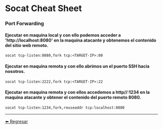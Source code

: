 # Socat Cheat Sheet

### Port Forwarding

#### Ejecutar en maquina local y con ello podemos acceder a 'http://localhost:8080' en la maquina atacante y obtenemos el contenido del sitio web remoto.
```
socat tcp-listen:8080,fork tcp:<TARGET-IP>:80
```

#### Ejecutar en maquina remota y con ello abrimos un el puerto SSH hacia nosotros.
```
socat tcp-listen:2222,fork tcp:<TARGET-IP>:22
```

#### Ejecutar en maquina remota y con ellos accedemos a http//<TARGET-IP>:1234 en la maquina atacante y obtener el contenido del puerto remoto 8080.
```
socat tcp-listen:1234,fork,reuseaddr tcp:localhost:8080
```

---

[:arrow_left: Regresar](https://github.com/m4lal0/cheatsheets)